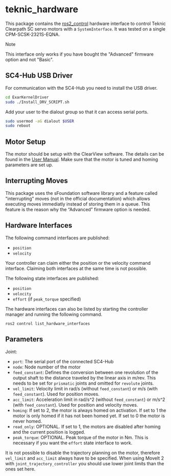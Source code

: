 # teknic_hardware

This package contains the [ros2_control](https://control.ros.org/master/index.html) hardware interface to control Teknic Clearpath SC servo motors with a `SystemInterface`. It was tested on a single CPM-SCSK-2321S-EQNA.

> [!NOTE]
> This interface only works if you have bought the "Advanced" firmware option and not "Basic".

## SC4-Hub USB Driver
For communication with the SC4-Hub you need to install the USB driver.
```bash
cd ExarKernelDriver
sudo ./Install_DRV_SCRIPT.sh
```

Add your user to the dialout group so that it can access serial ports.
```bash
sudo usermod -aG dialout $USER
sudo reboot
```

## Motor Setup
The motor should be setup with the ClearView software. The details can be found in the [User Manual](https://teknic.com/files/downloads/Clearpath-SC%20User%20Manual.pdf). Make sure that the motor is tuned and homing parameters are set up.

## Interrupting Moves
This package uses the sFoundation software library and a feature called "interrupting" moves (not in the official documentation) which allows executing moves immediatly instead of storing them in a queue. This feature is the reason why the “Advanced” firmware option is needed.

## Hardware Interfaces
The following command interfaces are published:
- `position`
- `velocity`

Your controller can claim either the position or the velocity command interface. Claiming both interfaces at the same time is not possible.

The following state interfaces are published:
- `position`
- `velocity`
- `effort` (if `peak_torque` specified)

The hardware interfaces can also be listed by starting the controller manager and running the following command.
```
ros2 control list_hardware_interfaces
```

## Parameters
Joint:
- `port`: The serial port of the connected SC4-Hub
- `node`: Node number of the motor
- `feed_constant`: Defines the conversion between one revolution of the output shaft to the distance traveled by the linear axis in m/rev. This needs to be set for `prismatic` joints and omitted for `revolute` joints.
- `vel_limit`: Velocity limit in rad/s (without `feed_constant`) or m/s (with `feed_constant`). Used for position moves.
- `acc_limit`: Acceleration limit in rad/s^2 (without `feed_constant`) or m/s^2 (with `feed_constant`). Used for position and velocity moves.
- `homing`: If set to 2, the motor is always homed on activation. If set to 1 the motor is only homed if it has not been homed yet. If set to 0 the motor is never homed.
- `read_only`: OPTIONAL. If set to 1, the motors are disabled after homing and the current position is logged.
- `peak_torque`: OPTIONAL. Peak torque of the motor in Nm. This is necessary if you want the `effort` state interface to work.

It is not possible to disable the trajectory planning on the motor, therefore `vel_limit` and `acc_limit` always have to be specified. When using MoveIt 2 with `joint_trajectory_controller` you should use lower joint limits than the ones set here.